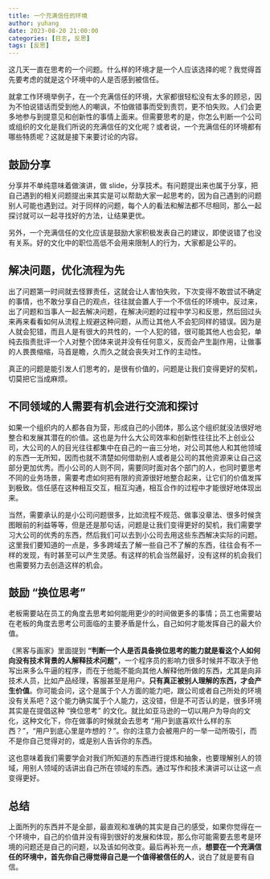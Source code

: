 ```yaml
---
title: 一个充满信任的环境
author: yuhang
date: 2023-08-20 21:00:00
categories: [日志, 反思]
tags: [反思]
---
```


这几天一直在思考的一个问题。什么样的环境才是一个人应该选择的呢？我觉得首先要考虑的就是这个环境中的人是否感到被信任。

就拿工作环境举例子，在一个充满信任的环境，大家都很轻松没有太多的顾忌，因为不怕说错话而受到他人的嘲讽，不怕做错事而受到责罚，更不怕失败。人们会更多地参与到提意见和创新性的事情上面来。但需要思考的是，你怎么判断一个公司或组织的文化是我们所说的充满信任的文化呢？或者说，一个充满信任的环境都有哪些特质呢？这就是接下来要讨论的内容。

## 鼓励分享

分享并不单纯意味着做演讲，做 slide，分享技术。有问题提出来也属于分享，把自己遇到的相关问题提出来其实是可以帮助大家一起思考的，因为自己遇到的问题别人可能也遇到过。对于同样的问题，每个人的看法和解法都不尽相同，那么一起探讨就可以一起寻找好的方法，让结果更优。

另外，一个充满信任的文化应该是鼓励大家积极发表自己的建议，即使说错了也没有关系。好的文化中的职位高低不会用来限制人的行为，大家都是公平的。

## 解决问题，优化流程为先

出了问题第一时间就去怪罪责任，这就会让人害怕失败，下次变得不敢尝试不确定的事情，也不敢分享自己的观点，往往就会置人于一个不信任的环境中。反过来，出了问题和当事人一起去解决问题，在解决问题的过程中学习和反思，然后回过头来再来看看如何从流程上规避这种问题，从而让其他人不会犯同样的错误。因为是人就会犯错，而且人是有很大的共性的，一个人犯的错，很可能其他人也会犯，单纯去指责批评一个人对整个团体来说并没有任何意义，反而会产生副作用，让做事的人畏畏缩缩，马首是瞻，久而久之就会丧失对工作的主动性。

真正的问题是能引发人们思考的，是很有价值的，问题是让我们变得更好的契机，切莫把它当成麻烦。

## 不同领域的人需要有机会进行交流和探讨

如果一个组织内的人都各自为营，形成自己的小团体，那么这个组织就没法很好地整合和发展其潜在的价值。这也是为什么大公司效率和创新性往往比不上创业公司，大公司的人的目光往往都集中在自己的一亩三分地，对公司其他人和其他领域的东西一无所知，因而也就不清楚如何借助别人或者是公司的其他资源来让自己这部分更加优秀。而小公司的人则不同，需要同时面对各个部门的人，也同时要思考不同的业务场景，需要考虑如何把有限的资源很好地整合起来，让它们的价值发挥到极致。信任感在这种相互交互，相互沟通，相互合作的过程中才能很好地体现出来。

当然，需要承认的是小公司问题很多，比如流程不规范、做事没章法、很多时候贪图眼前的利益等等，但是还是那句话，问题是让我们变得更好的契机，我们需要学习大公司的优秀的东西，然后我们可以去到小公司去用这些东西解决实际的问题。这里我们要知道的一点是，多多跨域去了解一些自己不了解的东西，往往会有不一样的发现，有时甚至可以产生灵感。有这样的机会当然最好，没有这样的机会我们也需要努力去创造这样的机会。

## 鼓励 “换位思考”

老板需要站在员工的角度去思考如何能用更少的时间做更多的事情；员工也需要站在老板的角度去思考公司面临的主要矛盾是什么，自己如何才能发挥自己的最大价值。

《黑客与画家》里面提到 **“判断一个人是否具备换位思考的能力就是看这个人如何向没有技术背景的人解释技术问题”**，一个程序员的影响力很多时候并不取决于他写出来多么牛逼的程序，而在于他能不能向其他人解释他所做的东西，尤其是向非技术人员，比如产品经理，客服甚至是用户。**只有真正被别人理解的东西，才会产生价值**。你可能会问，这个是属于个人方面的能力吧，跟公司或者自己所处的环境没有关系吧？这个能力确实属于个人能力，这没错，但是不可否认的是，很多环境其实是在提倡这种 “换位思考” 的文化。就比如亚马逊的一切以用户为导向的文化，这种文化下，你在做事的时候就会去思考 “用户到底喜欢什么样的东西？”，“用户到底心里是咋想的？”。你的注意力会被用户的一举一动所吸引，而不是你自己觉得对的，或是别人告诉你的东西。

这也意味着我们需要学会对我们所知道的东西进行提炼和抽象，也要理解别人的领域，用别人领域的话讲出自己所在领域的东西。通过写作和技术演讲可以让这一点变得更好。

## 总结

上面所列的东西并不是全部，最直观和准确的其实是自己的感受，如果你觉得在一个环境中，自己的价值并没有得到很好的发展和体现，那么你可能需要去思考是环境的问题还是自己的问题，以及该如何改变。最后再补充一点，**想要在一个充满信任的环境中，首先你自己得觉得自己是一个值得被信任的人**，说白了就是要有自信。